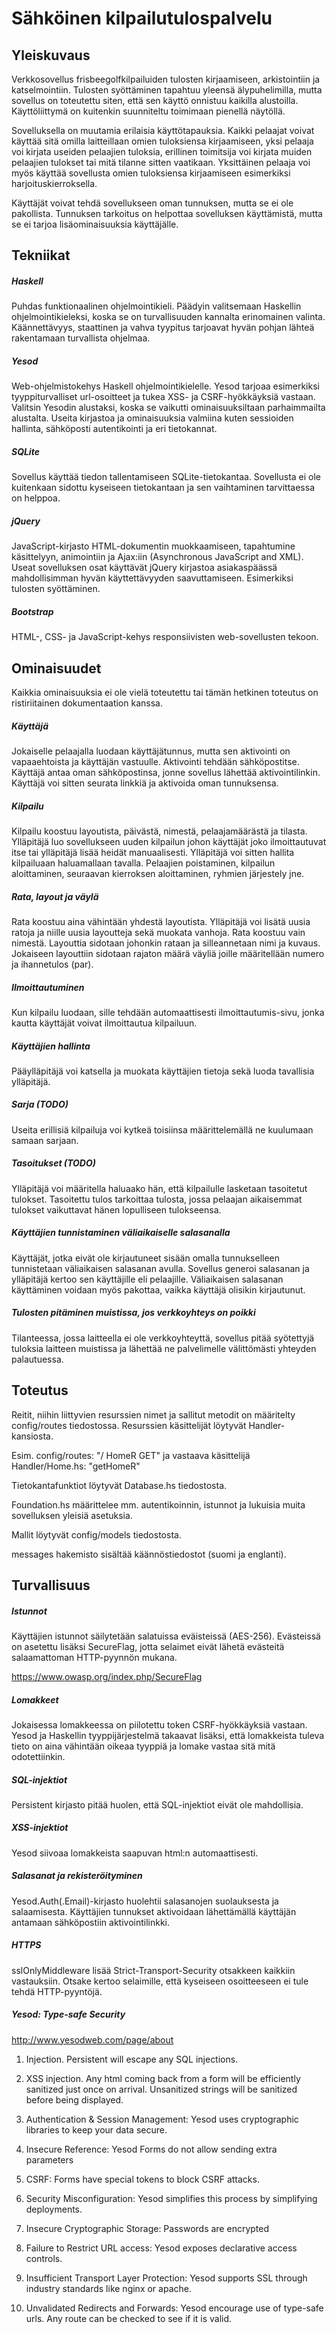 Sähköinen kilpailutulospalvelu
==============================

Yleiskuvaus
-----------

Verkkosovellus frisbeegolfkilpailuiden tulosten kirjaamiseen, arkistointiin ja katselmointiin. Tulosten syöttäminen tapahtuu yleensä älypuhelimilla, mutta sovellus on toteutettu siten, että sen käyttö onnistuu kaikilla alustoilla. Käyttöliittymä on kuitenkin suunniteltu toimimaan pienellä näytöllä.

Sovelluksella on muutamia erilaisia käyttötapauksia. Kaikki pelaajat voivat käyttää sitä omilla laitteillaan omien tuloksiensa kirjaamiseen, yksi pelaaja voi kirjata useiden pelaajien tuloksia, erillinen toimitsija voi kirjata muiden pelaajien tulokset tai mitä tilanne sitten vaatikaan. Yksittäinen pelaaja voi myös käyttää sovellusta omien tuloksiensa kirjaamiseen esimerkiksi harjoituskierroksella.

Käyttäjät voivat tehdä sovellukseen oman tunnuksen, mutta se ei ole pakollista. Tunnuksen tarkoitus on helpottaa sovelluksen käyttämistä, mutta se ei tarjoa lisäominaisuuksia käyttäjälle.

Tekniikat
---------

##### Haskell
Puhdas funktionaalinen ohjelmointikieli. Päädyin valitsemaan Haskellin ohjelmointikieleksi, koska se on turvallisuuden kannalta erinomainen valinta. Käännettävyys, staattinen ja vahva tyypitus tarjoavat hyvän pohjan lähteä rakentamaan turvallista ohjelmaa.

##### Yesod
Web-ohjelmistokehys Haskell ohjelmointikielelle. Yesod tarjoaa esimerkiksi tyyppiturvalliset url-osoitteet ja tukea XSS- ja CSRF-hyökkäyksiä vastaan. Valitsin Yesodin alustaksi, koska se vaikutti ominaisuuksiltaan parhaimmailta alustalta. Useita kirjastoa ja ominaisuuksia valmiina kuten sessioiden hallinta, sähköposti autentikointi ja eri tietokannat.

##### SQLite
Sovellus käyttää tiedon tallentamiseen SQLite-tietokantaa. Sovellusta ei ole kuitenkaan sidottu kyseiseen tietokantaan ja sen vaihtaminen tarvittaessa on helppoa.

##### jQuery
JavaScript-kirjasto HTML-dokumentin muokkaamiseen, tapahtumine käsittelyyn, animointiin ja Ajax:iin (Asynchronous JavaScript and XML). Useat sovelluksen osat käyttävät jQuery kirjastoa asiakaspäässä mahdollisimman hyvän käyttettävyyden saavuttamiseen. Esimerkiksi tulosten syöttäminen.

##### Bootstrap
HTML-, CSS- ja JavaScript-kehys responsiivisten web-sovellusten tekoon.


Ominaisuudet
------------
Kaikkia ominaisuuksia ei ole vielä toteutettu tai tämän hetkinen toteutus on ristiriitainen dokumentaation kanssa.

##### Käyttäjä
Jokaiselle pelaajalla luodaan käyttäjätunnus, mutta sen aktivointi on vapaaehtoista ja käyttäjän vastuulle. Aktivointi tehdään sähköpostitse. Käyttäjä antaa oman sähköpostinsa, jonne sovellus lähettää aktivointilinkin. Käyttäjä voi sitten seurata linkkiä ja aktivoida oman tunnuksensa.

##### Kilpailu
Kilpailu koostuu layoutista, päivästä, nimestä, pelaajamäärästä ja tilasta. Ylläpitäjä luo sovellukseen uuden kilpailun johon käyttäjät joko ilmoittautuvat itse tai ylläpitäjä lisää heidät manuaalisesti. Ylläpitäjä voi sitten hallita kilpailuaan haluamallaan tavalla. Pelaajien poistaminen, kilpailun aloittaminen, seuraavan kierroksen aloittaminen, ryhmien järjestely jne.

##### Rata, layout ja väylä
Rata koostuu aina vähintään yhdestä layoutista. Ylläpitäjä voi lisätä uusia ratoja ja niille uusia layoutteja sekä muokata vanhoja. Rata koostuu vain nimestä. Layouttia sidotaan johonkin rataan ja silleannetaan nimi ja kuvaus. Jokaiseen layouttiin sidotaan rajaton määrä väyliä joille määritellään numero ja ihannetulos (par).

##### Ilmoittautuminen
Kun kilpailu luodaan, sille tehdään automaattisesti ilmoittautumis-sivu, jonka kautta käyttäjät voivat ilmoittautua kilpailuun.

##### Käyttäjien hallinta
Pääylläpitäjä voi katsella ja muokata käyttäjien tietoja sekä luoda tavallisia ylläpitäjä.

##### Sarja (TODO)
Useita erillisiä kilpailuja voi kytkeä toisiinsa määrittelemällä ne kuulumaan samaan sarjaan.

##### Tasoitukset (TODO)
Ylläpitäjä voi määritella haluaako hän, että kilpailulle lasketaan tasoitetut tulokset. Tasoitettu tulos tarkoittaa tulosta, jossa pelaajan aikaisemmat tulokset vaikuttavat hänen lopulliseen tulokseensa.

##### Käyttäjien tunnistaminen väliaikaiselle salasanalla
Käyttäjät, jotka eivät ole kirjautuneet sisään omalla tunnukselleen tunnistetaan väliaikaisen salasanan avulla. Sovellus generoi salasanan ja ylläpitäjä kertoo sen käyttäjille eli pelaajille. Väliaikaisen salasanan käyttäminen voidaan myös pakottaa, vaikka käyttäjä olisikin kirjautunut.

##### Tulosten pitäminen muistissa, jos verkkoyhteys on poikki
Tilanteessa, jossa laitteella ei ole verkkoyhteyttä, sovellus pitää syötettyjä tuloksia laitteen muistissa ja lähettää ne palvelimelle välittömästi yhteyden palautuessa.

Toteutus
---------

Reitit, niihin liittyvien resurssien nimet ja sallitut metodit on määritelty config/routes tiedostossa. Resurssien käsittelijät löytyvät Handler-kansiosta.

Esim. config/routes: "/ HomeR GET" ja vastaava käsittelijä Handler/Home.hs: "getHomeR"

Tietokantafunktiot löytyvät Database.hs tiedostosta.

Foundation.hs määrittelee mm. autentikoinnin, istunnot ja lukuisia muita sovelluksen yleisiä asetuksia.

Mallit löytyvät config/models tiedostosta.

messages hakemisto sisältää käännöstiedostot (suomi ja englanti).

Turvallisuus
------------

##### Istunnot

Käyttäjien istunnot säilytetään salatuissa eväisteissä (AES-256). Evästeissä on asetettu lisäksi SecureFlag, jotta selaimet eivät lähetä evästeitä salaamattoman HTTP-pyynnön mukana.

https://www.owasp.org/index.php/SecureFlag

##### Lomakkeet

Jokaisessa lomakkeessa on piilotettu token CSRF-hyökkäyksiä vastaan. Yesod ja Haskellin tyyppijärjestelmä takaavat lisäksi, että lomakkeista tuleva tieto on aina vähintään oikeaa tyyppiä ja lomake vastaa sitä mitä odotettiinkin.

##### SQL-injektiot

Persistent kirjasto pitää huolen, että SQL-injektiot eivät ole mahdollisia.

##### XSS-injektiot

Yesod siivoaa lomakkeista saapuvan html:n automaattisesti.

##### Salasanat ja rekisteröityminen

Yesod.Auth(.Email)-kirjasto huolehtii salasanojen suolauksesta ja salaamisesta. Käyttäjien tunnukset aktivoidaan lähettämällä käyttäjän antamaan sähköpostiin aktivointilinkki.

##### HTTPS

sslOnlyMiddleware lisää Strict-Transport-Security otsakkeen kaikkiin vastauksiin. Otsake kertoo selaimille, että kyseiseen osoitteeseen ei tule tehdä HTTP-pyyntöjä.

##### Yesod: Type-safe Security

http://www.yesodweb.com/page/about

1. Injection. Persistent will escape any SQL injections.

2. XSS injection. Any html coming back from a form will be efficiently sanitized just once on arrival. Unsanitized strings will be sanitized before being displayed.

3. Authentication & Session Management: Yesod uses cryptographic libraries to keep your data secure.

4. Insecure Reference: Yesod Forms do not allow sending extra parameters

5. CSRF: Forms have special tokens to block CSRF attacks.

6. Security Misconfiguration: Yesod simplifies this process by simplifying deployments.

7. Insecure Cryptographic Storage: Passwords are encrypted

8. Failure to Restrict URL access: Yesod exposes declarative access controls.

9. Insufficient Transport Layer Protection: Yesod supports SSL through industry standards like nginx or apache.

10. Unvalidated Redirects and Forwards: Yesod encourage use of type-safe urls. Any route can be checked to see if it is valid.
